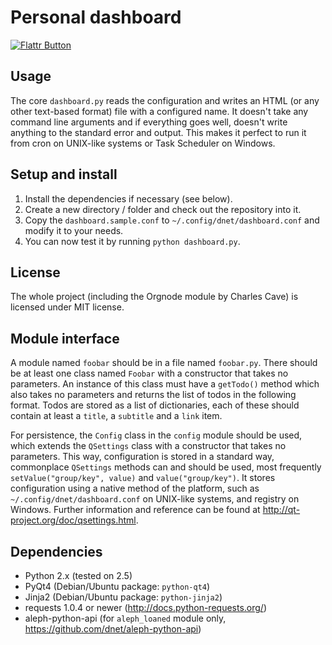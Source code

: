 Personal dashboard
==================

[![Flattr Button](http://api.flattr.com/button/button-static-50x60.png "Flattr This!")](https://flattr.com/thing/153663/Personal-dashboard "Flattr")

Usage
-----

The core `dashboard.py` reads the configuration and writes an HTML (or any other text-based format) file with a configured name. It doesn't take any command line arguments and if everything goes well, doesn't write anything to the standard error and output. This makes it perfect to run it from cron on UNIX-like systems or Task Scheduler on Windows.

Setup and install
-----------------

1. Install the dependencies if necessary (see below).
2. Create a new directory / folder and check out the repository into it.
3. Copy the `dashboard.sample.conf` to `~/.config/dnet/dashboard.conf` and modify it to your needs.
4. You can now test it by running `python dashboard.py`.

License
-------

The whole project (including the Orgnode module by Charles Cave) is licensed under MIT license.

Module interface
----------------

A module named `foobar` should be in a file named `foobar.py`. There should be at least one class named `Foobar` with a constructor that takes no parameters. An instance of this class must have a `getTodo()` method which also takes no parameters and returns the list of todos in the following format. Todos are stored as a list of dictionaries, each of these should contain at least a `title`, a `subtitle` and a `link` item.

For persistence, the `Config` class in the `config` module should be used, which extends the `QSettings` class with a constructor that takes no parameters. This way, configuration is stored in a standard way, commonplace `QSettings` methods can and should be used, most frequently `setValue("group/key", value)` and `value("group/key")`. It stores configuration using a native method of the platform, such as `~/.config/dnet/dashboard.conf` on UNIX-like systems, and registry on Windows. Further information and reference can be found at http://qt-project.org/doc/qsettings.html.

Dependencies
------------

 - Python 2.x (tested on 2.5)
 - PyQt4 (Debian/Ubuntu package: `python-qt4`)
 - Jinja2 (Debian/Ubuntu package: `python-jinja2`)
 - requests 1.0.4 or newer (http://docs.python-requests.org/)
 - aleph-python-api (for `aleph_loaned` module only, https://github.com/dnet/aleph-python-api)

